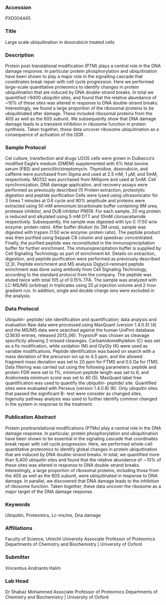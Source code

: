 ### Accession
PXD004445

### Title
Large scale ubiquitination in doxorubicin treated cells

### Description
Protein post-translational modification (PTM) plays a central role in the DNA damage response. In particular protein phosphorylation and ubiquitination have been shown to play a major role in the signalling cascade that coordinates break repair with cell cycle progression. Here we performed large-scale quantitative proteomics to identify changes in protein ubiquitination that are induced by DNA double-strand breaks. In total we quantified >9400 ubiquitin sites, and found that the relative abundance of ~10% of these sites was altered in response to DNA double-strand breaks. Interestingly, we found a large proportion of the ribosomal proteins to be ubiquitinated after damage. These included ribosomal proteins from the 40S as well as the 60S subunit. We subsequently show that DNA damage damage leads to a transient inhibition in ribosome function in protein synthesis. Taken together, these data uncover ribosome ubiquitination as a consequence of activation of the DDR .

### Sample Protocol
Cel culture, transfection and drugs U2OS cells were grown in Dulbecco’s modified Eagle’s medium (DMEM) supplemented with 6% fetal bovine serum (FBS) and penicillin/streptomycin. Thymidine, doxorubicin, and caffeine were purchased from Sigma and used at 2.5 mM, 1 μM, and 5mM, respectively. MG132 was purchased from Millipore and used at 5mM. Cell synchronization, DNA damage application, and recovery assays were performed as previously described (1) Protein extraction, proteolytic digestion and peptide purification Cells were lysed using ultrasonicator for 3 times 1 minutes at 0.6 cycle and 90% amplitude and proteins were extracted using 50 mM ammonium bicarbonate buffer containing 8M urea, protease inhibitor, and DUB inhibitor PR619. For each sample, 20 mg protein is reduced and alkylated using 5 mM DTT and 10mM cloroacetamide respectively. Subsequently, the sample was digested with lys-C (1:50 w/w enzyme: protein ratio). After buffer dilution (to 2M urea), sample was digested with trypsin (1:50 w/w enzyme: protein ratio). The peptide product was then purified using Seppak C8 column and speedvac concentrated. Finally, the purified peptide was reconstituted in the immunoprecipitation buffer for further enrichment. The immunoprecipitation buffer is supplied by Cell Signaling Technology as part of enrichment kit. Details on extraction, digestion, and peptide purification were performed as previously described (2,3). Peptide enrichment and MS analysis Diglycil-remnant peptide enrichment was done using antibody from Cell Signaling Technology, according to the standard protocol from the company. The peptide was eluted twice with total 105 µl of 0.15%.TFA. The sample was analyzed with LC-MS/MS (orbitrap) in triplicates using 25 µl injection volume and 2 hour gradient run. In addition, single and double charge ions were excluded in the analysis.

### Data Protocol
Ubiquitin- peptide/ site identification and quantification; data analysis and evaluation Raw data were processed using MaxQuant (version 1.4.0.3) (4) and the MS/MS data were searched against the human UniProt database (23630 entries, released 2013_06). Trypsin/P was chosen as cleavage specificity allowing 2 missed cleaveges. Carbamidomethylation (C) was set as a fix modification, while oxidation (M) and GlyGly (K) were used as variable modifications. Peptide identification was based on search with a mass deviation of the precursor ion up to 4.5 ppm, and the allowed fragment mass deviation was set to 20 ppm for FTMS and 0.5 Da for ITMS. Data filtering was carried out using the following parameters: peptide and protein FDR were set to 1%, minimum peptide length was set to 6, and Andromeda minimum score was set to 40 (5). MaxQuant label free quantification was used to quantify the ubiquitin- peptide/ site. Quantified sites were evaluated with Perseus (version 1.4.0.8) (6). Only ubiquitin sites that passed the significant B- test were consider as changed sites. Ingenuity pathway analysis was used to further identify common changed in the system in response to the treatment.

### Publication Abstract
Protein posttranslational modifications (PTMs) play a central role in the DNA damage response. In particular, protein phosphorylation and ubiquitination have been shown to be essential in the signaling cascade that coordinates break repair with cell cycle progression. Here, we performed whole-cell quantitative proteomics to identify global changes in protein ubiquitination that are induced by DNA double-strand breaks. In total, we quantified more than 9,400 ubiquitin sites and found that the relative abundance of &#x223c;10% of these sites was altered in response to DNA double-strand breaks. Interestingly, a large proportion of ribosomal proteins, including those from the 40S as well as the 60S subunit, were ubiquitinated in response to DNA damage. In parallel, we discovered that DNA damage leads to the inhibition of ribosome function. Taken together, these data uncover the ribosome as a major target of the DNA damage response.

### Keywords
Ubiquitin, Proteomics, Lc-ms/ms, Dna damage

### Affiliations
Faculty of Science, Utrecht University
Associate Professor of Proteomics Departments of Chemistry and Biochemistry | University of Oxford

### Submitter
Vincentius Andrianto Halim

### Lab Head
Dr Shabaz Mohammed
Associate Professor of Proteomics Departments of Chemistry and Biochemistry | University of Oxford


